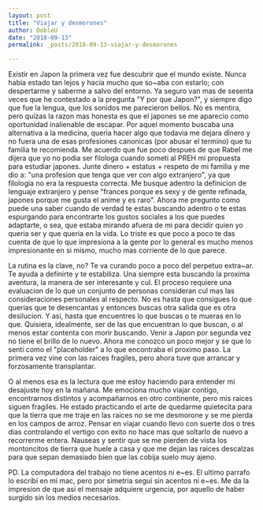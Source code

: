 ```yaml
---
layout: post
title: "Viajar y desmorones"
author: DobleU
date: "2018-09-13"
permalink: _posts/2018-09-13-viajar-y-desmorones

---
```

Existir en Japon la primera vez fue descubrir que el mundo existe. Nunca habia estado tan lejos y hacia mucho que so~aba con estarlo; con despertarme y saberme a salvo del entorno. Ya seguro van mas de sesenta veces que he contestado a la pregunta "Y por que Japon?", y siempre digo que fue la lengua, que los sonidos me parecieron bellos. No es mentira, pero quizas la razon mas honesta es que el japones se me aparecio como oportunidad inalienable de escapar. Por aquel momento buscaba una alternativa a la medicina, queria hacer algo que todavia me dejara dinero y no fuera una de esas profesiones canonicas (por abusar el termino) que tu familia te recomienda. Me acuerdo que fue poco despues de que Rabel me dijera que yo no podia ser filologa cuando someti al PREH mi propuesta para estudiar japones. Junte dinero +  estatus +  respeto de mi familia y me dio a: "una profesion que tenga que ver con algo extranjero", ya que filologia no era la respuesta correcta. Me busque adentro la definicion de lenguaje extranjero y pense "frances porque es sexy y de gente refinada, japones porque me gusta el anime y es raro". Ahora me pregunto como puede una saber cuando de verdad te estas buscando adentro o te estas espurgando para encontrarte los gustos sociales a los que puedes adaptarte, o sea, que estaba mirando afuera de mi para decidir quien yo queria ser y que queria en la vida.  Lo triste es que poco a poco te das cuenta de que lo que impresiona a la gente por lo general es mucho menos impresionante en si mismo, mucho mas corriente de lo que parece.

La rutina es la clave, no? Te va curando poco a poco del perpetuo extra~ar. Te ayuda a definirte y te estabiliza. Una siempre esta buscando la proxima aventura, la manera de ser interesante y cul. El proceso requiere una evaluacion de lo que un conjunto de personas consideran cul mas las consideraciones personales al respecto. No es hasta que consigues lo que querias que te desencantas y entonces buscas otra salida que es otra desilucion. Y asi, hasta que encuentres lo que buscas o te mueras en lo que. Quisiera, idealmente, ser de las que encuentran lo que buscan, o al menos estar contenta con morir buscando. Venir a Japon por segunda vez no tiene el brillo de lo nuevo. Ahora me conozco un poco mejor y se que lo senti como el "placeholder" a lo que encontraba el proximo paso. La primera vez vine con las raices fragiles, pero ahora tuve que arrancar y forzosamente transplantar. 

O al menos esa es la lectura que me estoy haciendo para entender mi desajuste hoy en la mañana. Me emociona mucho viajar contigo, encontrarnos distintos y acompañarnos en otro continente, pero mis raices siguen fragiles. He estado practicando el arte de quedarme quietecita para que la tierra que me traje en las raices no se me desmorone y se me pierda en los campos de arroz. Pensar en viajar cuando llevo con suerte dos o tres dias controlando el vertigo con exito no hace mas que soltarlo de nuevo a recorrerme entera. Nauseas y sentir que se me pierden de vista los montoncitos de tierra que huele a casa y que me dejan las raices descalzas para que sepan demasiado bien que las cobija suelo muy ajeno. 

PD. La computadora del trabajo no tiene acentos ni e~es. El ultimo parrafo lo escribi en mi mac, pero por simetria segui sin acentos ni e~es. Me da la impresion de que asi el mensaje adquiere urgencia, por aquello de haber surgido sin los medios necesarios. 


